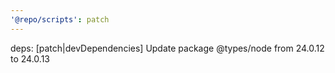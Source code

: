 ```yaml
---
'@repo/scripts': patch
---
```


deps: [patch|devDependencies] Update package @types/node from 24.0.12 to 24.0.13
